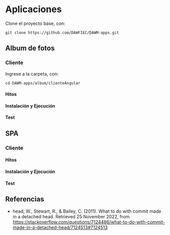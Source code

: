 # Aplicaciones

Clone el proyecto base, con:
```
git clone https://github.com/DAWFIEC/DAWM-apps.git
```

## Album de fotos

### Cliente

Ingrese a la carpeta, con:
```
cd DAWM-apps/album/clienteAngular
```

#### Hitos

#### Instalación y Ejecución

#### Test

## SPA

### Cliente

#### Hitos

#### Instalación y Ejecución

#### Test

## Referencias

* head, W., Stewart, R., & Bailey, C. (2011). What to do with commit made in a detached head. Retrieved 25 November 2022, from https://stackoverflow.com/questions/7124486/what-to-do-with-commit-made-in-a-detached-head/7124513#7124513
